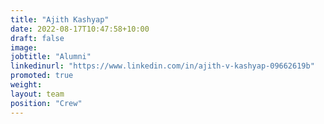 ```yaml
---
title: "Ajith Kashyap"
date: 2022-08-17T10:47:58+10:00
draft: false
image: 
jobtitle: "Alumni"
linkedinurl: "https://www.linkedin.com/in/ajith-v-kashyap-09662619b"
promoted: true
weight: 
layout: team
position: "Crew"
---
```


